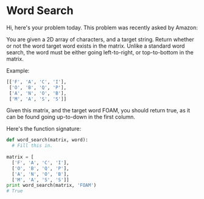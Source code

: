 # Word Search

Hi, here's your problem today. This problem was recently asked by Amazon:

You are given a 2D array of characters, and a target string. Return whether or not the word target word exists in the matrix. Unlike a standard word search, the word must be either going left-to-right, or top-to-bottom in the matrix.

Example:
```python
[['F', 'A', 'C', 'I'],
 ['O', 'B', 'Q', 'P'],
 ['A', 'N', 'O', 'B'],
 ['M', 'A', 'S', 'S']]
```

Given this matrix, and the target word FOAM, you should return true, as it can be found going up-to-down in the first column.

Here's the function signature:

```python
def word_search(matrix, word):
  # Fill this in.
  
matrix = [
  ['F', 'A', 'C', 'I'],
  ['O', 'B', 'Q', 'P'],
  ['A', 'N', 'O', 'B'],
  ['M', 'A', 'S', 'S']]
print word_search(matrix, 'FOAM')
# True
```